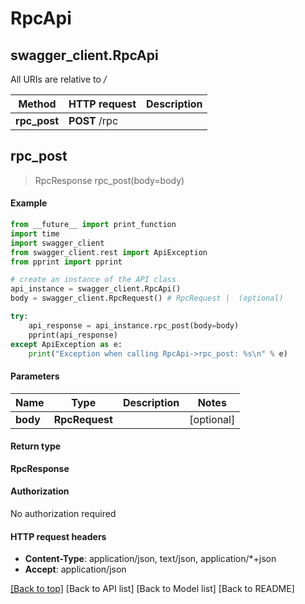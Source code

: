 # RpcApi

## swagger\_client.RpcApi

All URIs are relative to _/_

| Method        | HTTP request  | Description |
| ------------- | ------------- | ----------- |
| **rpc\_post** | **POST** /rpc |             |

## **rpc\_post**

> RpcResponse rpc\_post(body=body)

#### Example

```python
from __future__ import print_function
import time
import swagger_client
from swagger_client.rest import ApiException
from pprint import pprint

# create an instance of the API class
api_instance = swagger_client.RpcApi()
body = swagger_client.RpcRequest() # RpcRequest |  (optional)

try:
    api_response = api_instance.rpc_post(body=body)
    pprint(api_response)
except ApiException as e:
    print("Exception when calling RpcApi->rpc_post: %s\n" % e)
```

#### Parameters

| Name     | Type           | Description | Notes       |
| -------- | -------------- | ----------- | ----------- |
| **body** | **RpcRequest** |             | \[optional] |

#### Return type

**RpcResponse**

#### Authorization

No authorization required

#### HTTP request headers

* **Content-Type**: application/json, text/json, application/\*+json
* **Accept**: application/json

[\[Back to top\]](broken-reference) \[Back to API list] \[Back to Model list] \[Back to README]
